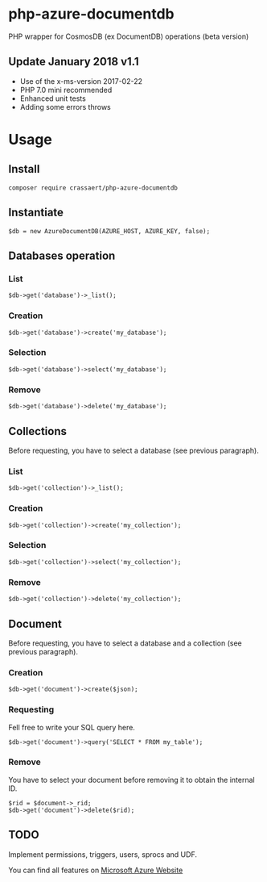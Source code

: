 # php-azure-documentdb
PHP wrapper for CosmosDB (ex DocumentDB) operations (beta version)

## Update January 2018 v1.1

- Use of the x-ms-version 2017-02-22
- PHP 7.0 mini recommended
- Enhanced unit tests
- Adding some errors throws

# Usage

## Install
`composer require crassaert/php-azure-documentdb`

## Instantiate
`$db = new AzureDocumentDB(AZURE_HOST, AZURE_KEY, false);`

## Databases operation

### List
`$db->get('database')->_list();`

### Creation
`$db->get('database')->create('my_database');`

### Selection
`$db->get('database')->select('my_database');`

### Remove

`$db->get('database')->delete('my_database');`

## Collections

Before requesting, you have to select a database (see previous paragraph).

### List
`$db->get('collection')->_list();`

### Creation
`$db->get('collection')->create('my_collection');`

### Selection
`$db->get('collection')->select('my_collection');`

### Remove
`$db->get('collection')->delete('my_collection');`

## Document

Before requesting, you have to select a database and a collection (see previous paragraph).

### Creation
`$db->get('document')->create($json);`

### Requesting

Fell free to write your SQL query here.

`$db->get('document')->query('SELECT * FROM my_table');`

### Remove

You have to select your document before removing it to obtain the internal ID.

```
$rid = $document->_rid;
$db->get('document')->delete($rid);

```

## TODO

Implement permissions, triggers, users, sprocs and UDF.

You can find all features on [Microsoft Azure Website](https://msdn.microsoft.com/fr-fr/library/azure/dn781481.aspx)
